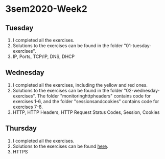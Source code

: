 # 3sem2020-Week2

## Tuesday
1. I completed all the exercises.
2. Solutions to the exercises can be found in the folder "01-tuesday-exercises".
3. IP, Ports, TCP/IP, DNS, DHCP


## Wednesday
1. I completed all the exercises, including the yellow and red ones.
2. Solutions to the exercises can be found in the folder "02-wednesday-exercises". The folder "monitoringhttpheaders" contains code for exercises 1-6, and the folder "sessionsandcookies" contains code for exercises 7-8.
3. HTTP, HTTP Headers, HTTP Request Status Codes, Session, Cookies


## Thursday
1. I completed all the exercises.
2. Solutions to the exercises can be found [here](https://carolinehoeg.com/...).
3. HTTPS
